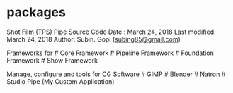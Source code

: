 # packages
Shot Film (TPS) Pipe Source Code
	Date : March 24, 2018
	Last modified: March 24, 2018
	Author: Subin. Gopi (subing85@gmail.com)

Frameworks for 
	# Core Framework
	# Pipeline Framework
	# Foundation Framework
	# Show Framework

Manage, configure and tools for CG Software
	# GIMP
	# Blender
	# Natron
	# Studio Pipe (My Custom Application)

